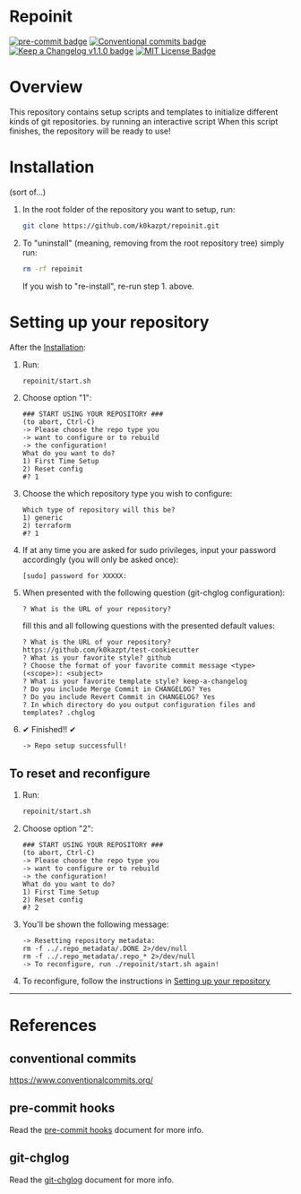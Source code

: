 # Repoinit

[![pre-commit badge][pre-commit-badge]][pre-commit] [![Conventional commits badge][conventional-commits-badge]][conventional-commits] [![Keep a Changelog v1.1.0 badge][keep-a-changelog-badge]][keep-a-changelog] [![MIT License Badge][license-badge]][license]

# Overview
This repository contains setup scripts and templates to initialize different kinds of git repositories. by running an interactive script
When this script finishes, the repository will be ready to use!

# Installation
(sort of...)

1. In the root folder of the repository you want to setup, run:
    ```bash
    git clone https://github.com/k0kazpt/repoinit.git
    ```
2. To "uninstall" (meaning, removing from the root repository tree) simply run:
    ```bash
    rm -rf repoinit
    ```
    If you wish to "re-install", re-run step 1. above.

# Setting up your repository

After the [Installation](#Installation):
1. Run:
    ```bash
    repoinit/start.sh
    ```
2. Choose option "1":
    ```
    ### START USING YOUR REPOSITORY ###
    (to abort, Ctrl-C)
    -> Please choose the repo type you
    -> want to configure or to rebuild
    -> the configuration!
    What do you want to do?
    1) First Time Setup
    2) Reset config
    #? 1
    ```
3. Choose the which repository type you wish to configure:
    ```
    Which type of repository will this be?
    1) generic
    2) terraform
    #? 1
    ```
4. If at any time you are asked for sudo privileges, input your password accordingly (you will only be asked once):
    ```
    [sudo] password for XXXXX:
    ```
5. When presented with the following question (git-chglog configuration):
    ```
    ? What is the URL of your repository?
    ```
   fill this and all following questions with the presented default values:
    ```
    ? What is the URL of your repository? https://github.com/k0kazpt/test-cookiecutter
    ? What is your favorite style? github
    ? Choose the format of your favorite commit message <type>(<scope>): <subject>
    ? What is your favorite template style? keep-a-changelog
    ? Do you include Merge Commit in CHANGELOG? Yes
    ? Do you include Revert Commit in CHANGELOG? Yes
    ? In which directory do you output configuration files and templates? .chglog
    ```
6. ✔ Finished!! ✔
    ```
    -> Repo setup successfull!
    ```

## To reset and reconfigure
1. Run:
    ```bash
    repoinit/start.sh
    ```
2. Choose option "2":
    ```
    ### START USING YOUR REPOSITORY ###
    (to abort, Ctrl-C)
    -> Please choose the repo type you
    -> want to configure or to rebuild
    -> the configuration!
    What do you want to do?
    1) First Time Setup
    2) Reset config
    #? 2
    ```
3. You'll be shown the following message:
    ```
    -> Resetting repository metadata:
    rm -f ../.repo_metadata/.DONE 2>/dev/null
    rm -f ../.repo_metadata/.repo_* 2>/dev/null
    -> To reconfigure, run ./repoinit/start.sh again!
    ```
4. To reconfigure, follow the instructions in [Setting up your repository](#Setting-up-your-repository)

***
# References
## conventional commits
https://www.conventionalcommits.org/

## pre-commit hooks

Read the [pre-commit hooks](docs/pre-commit-hooks.md) document for more info.

## git-chglog

Read the [git-chglog](docs/git-chlog.md) document for more info.

[pre-commit]: https://github.com/pre-commit/pre-commit
[pre-commit-badge]: https://img.shields.io/badge/pre--commit-enabled-brightgreen?logo=pre-commit&logoColor=white
[conventional-commits-badge]: https://img.shields.io/badge/Conventional%20Commits-1.0.0-green.svg
[conventional-commits]: https://conventionalcommits.org
[keep-a-changelog-badge]: https://img.shields.io/badge/changelog-Keep%20a%20Changelog%20v1.1.0-%23E05735
[keep-a-changelog]: https://keepachangelog.com/en/1.0.0/
[license]: ./LICENSE
[license-badge]: https://img.shields.io/badge/license-MIT-green.svg
[changelog]: ./CHANGELOG.md
[changelog-badge]: https://img.shields.io/badge/changelog-Keep%20a%20Changelog%20v1.1.0-%23E05735
